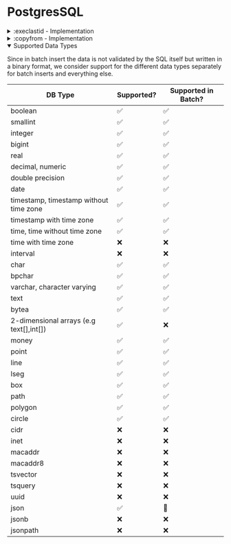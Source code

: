 # PostgresSQL
<details>
<summary>:execlastid - Implementation</summary>

Implemented via a `RETURNING` clause, allowing the `INSERT` command to return the newly created id, which can be of any
data type that can have a unique constraint.
</details>

<details>
<summary>:copyfrom - Implementation</summary>

Implemented via the `COPY FROM` command which can load binary data directly from `stdin`.
</details>

<details open>
<summary>Supported Data Types</summary>

Since in batch insert the data is not validated by the SQL itself but written in a binary format, 
we consider support for the different data types separately for batch inserts and everything else.

| DB Type                                 | Supported? | Supported in Batch? |
|-----------------------------------------|------------|-------------------- |
| boolean                                 | ✅         | ✅                  |
| smallint                                | ✅         | ✅                  |
| integer                                 | ✅         | ✅                  |
| bigint                                  | ✅         | ✅                  |
| real                                    | ✅         | ✅                  |
| decimal, numeric                        | ✅         | ✅                  |
| double precision                        | ✅         | ✅                  |
| date                                    | ✅         | ✅                  |
| timestamp, timestamp without time zone  | ✅         | ✅                  |
| timestamp with time zone                | ✅         | ✅                  |
| time, time without time zone            | ✅         | ✅                  |
| time with time zone                     | ❌         | ❌                  |
| interval                                | ❌         | ❌                  |
| char                                    | ✅         | ✅                  |
| bpchar                                  | ✅         | ✅                  |
| varchar, character varying              | ✅         | ✅                  |
| text                                    | ✅         | ✅                  |
| bytea                                   | ✅         | ✅                  |
| 2-dimensional arrays (e.g text[],int[]) | ✅         | ❌                  |
| money                                   | ✅         | ✅                  |
| point                                   | ✅         | ✅                  |
| line                                    | ✅         | ✅                  |
| lseg                                    | ✅         | ✅                  |
| box                                     | ✅         | ✅                  |
| path                                    | ✅         | ✅                  |
| polygon                                 | ✅         | ✅                  |
| circle                                  | ✅         | ✅                  |
| cidr                                    | ❌         | ❌                  |
| inet                                    | ❌         | ❌                  |
| macaddr                                 | ❌         | ❌                  |
| macaddr8                                | ❌         | ❌                  |
| tsvector                                | ❌         | ❌                  |
| tsquery                                 | ❌         | ❌                  |
| uuid                                    | ❌         | ❌                  |
| json                                    | ✅         | 🚫                  |
| jsonb                                   | ❌         | ❌                  |
| jsonpath                                | ❌         | ❌                  |

</details>

